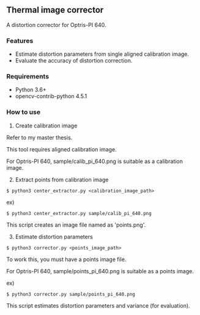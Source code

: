 ## Thermal image corrector

A distortion corrector for Optris-PI 640.

### Features

- Estimate distortion parameters from single aligned calibration image.
- Evaluate the accuracy of distortion correction.

### Requirements

- Python 3.6+
- opencv-contrib-python 4.5.1

### How to use

1. Create calibration image

Refer to my master thesis.

This tool requires aligned calibration image.

For Optris-PI 640, sample/calib_pi_640.png is suitable as a calibration image.

2. Extract points from calibration image

```
$ python3 center_extractor.py <calibration_image_path>
```

ex)

```
$ python3 center_extractor.py sample/calib_pi_640.png
```

This script creates an image file named as 'points.png'.

3. Estimate distortion parameters

```
$ python3 corrector.py <points_image_path>
```

To work this, you must have a points image file.

For Optris-PI 640, sample/points_pi_640.png is suitable as a points image.

ex)

```
$ python3 corrector.py sample/points_pi_640.png
```

This script estimates distortion parameters and variance (for evaluation).
